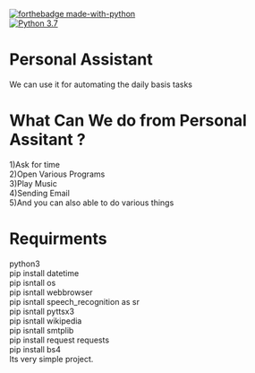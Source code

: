 [![forthebadge made-with-python](http://ForTheBadge.com/images/badges/made-with-python.svg)](https://www.python.org/)                 
[![Python 3.7](https://img.shields.io/badge/python-3.7-blue.svg)](https://www.python.org/downloads/release/python-360/)  

# Personal Assistant
We can use it for automating the daily basis tasks

<h1>What Can We do from Personal Assitant ?</h1>
1)Ask for time<br>
2)Open Various Programs<br>
3)Play Music<br>
4)Sending Email<br>
5)And you can also able to do various things

<h1>Requirments</h1>
python3<br>
pip install datetime<br>
pip isntall os<br>
pip isntall webbrowser<br>
pip isntall speech_recognition as sr<br>
pip isntall pyttsx3<br>
pip isntall wikipedia<br>
pip isntall smtplib<br>
pip install request requests<br>
pip install bs4<br>
Its very simple project.


